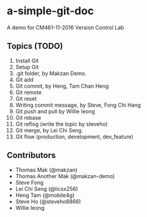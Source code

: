# a-simple-git-doc
A demo for CM461-11-2016 Version Control Lab

## Topics (TODO)

1. Install Git
2. Setup Git
3. .git folder, by Makzan Demo.
4. Git add
5. Git commit, by Heng, Tam Chan Heng
6. Git remote
7. Git reset
8. Writing commit message, by Steve, Fong Chi Hang
9. Git push and pull by Willie Ieong
10. Git rebase
11. Git reflog (write the topic by steveho)
12. Git merge, by Lei Chi Seng.
13. Git flow (production, development, dev_feature)


## Contributors

- Thomas Mak (@makzan)
- Thomas Another Mak (@makzan-demo)
- Steve Fong
- Lei Chi Seng (@licsx256)
- Heng Tam (@mobile4g)
- Steve Ho (@steveho8866) 
- Willie Ieong

